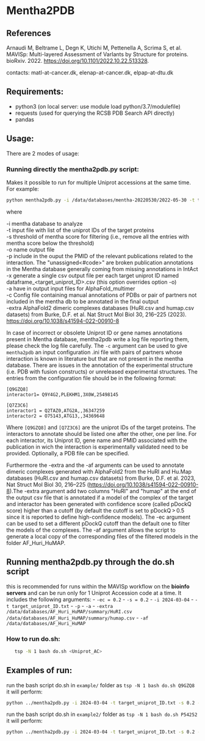 # Mentha2PDB

## References

Arnaudi M, Beltrame L, Degn K, Utichi M, Pettenella A, Scrima S, et al. MAVISp: Multi-layered Assessment of VarIants by Structure for proteins. bioRxiv. 2022. https://doi.org/10.1101/2022.10.22.513328.

contacts: matl-at-cancer.dk, elenap-at-cancer.dk, elpap-at-dtu.dk

## Requirements:

- python3 (on local server: use module load python/3.7/modulefile)
- requests (used for querying the RCSB PDB Search API directly)
- pandas 

## Usage:

There are 2 modes of usage:

### Running directly the mentha2pdb.py script:
Makes it possible to run for multiple Uniprot accessions at the same time. For example:

```bash
python mentha2pdb.py -i /data/databases/mentha-20220530/2022-05-30 -t target_uniprot_ID.txt -s 0.2 -o out.csv -p -extra /data/databases/AF_Huri_HuMAP/summary/HuRI.csv  /data/databases/AF_Huri_HuMAP/summary/humap.csv 
 ```

where

-i mentha database to analyze <br />
-t input file with list of the uniprot IDs of the target proteins <br />
-s threshold of mentha score for filtering (i.e., remove all the entries with mentha score below the threshold) <br />
-o name output file <br />
-p include in the ouput the PMID of the relevant publications related to the interaction. The "unassigned<#code>" are broken publication annotations in the Mentha database generally coming from missing annotations in IntAct <br />
-x generate a single csv output file per each target uniprot ID named dataframe_<target_uniprot_ID>.csv (this option overrides option -o) <br />
-a have in output input files for AlphaFold_multimer <br />
-c Config file containing manual annotations of PDBs or pair of partners not included in the mentha db to be annotated in the final output <br /> 
-extra AlphaFold2 dimeric complexes databases (HuRI.csv and humap.csv datasets) from Burke, D.F. et al.  Nat Struct Mol Biol 30, 216–225 (2023). https://doi.org/10.1038/s41594-022-00910-8  <br />

In case of incorrect or obsolete Uniprot ID or gene names annotations present in Mentha database, mentha2pdb write a log file reporting them, please check the log file carefully.
The `-c` argument can be used to give `mentha2pdb` an input configuration .ini file with pairs of partners whose interaction is known in literature but that are not present in the mentha database. There are issues in the annotation of the experimental structure (i.e. PDB with fusion constructs) or unreleased experimental structures. The entries from the configuration file should be in the following format:

```
[Q9GZQ8]
interactor1= Q9Y4G2,PLEKHM1,3X0W,25498145

[Q7Z3C6]
interactor1 = Q2TAZ0,ATG2A,,36347259
interactor2 = O75143,ATG13,,34369648
```

Where `[Q9GZQ8]` and `[Q7Z3C6]` are the uniprot IDs of the target proteins. The interactors to annotate should be listed one after the other, one per line. For each interactor, its Uniprot ID, gene name and PMID associated with the publication in wich the interaction is experimentally validated need to be provided. Optionally, a PDB file can be specified.

Furthermore the -extra and the -af arguments can be used to annotate dimeric complexes generated with AlphaFold2 from the HuRI and Hu.Map databases (HuRI.csv and humap.csv datasets) from Burke, D.F. et al. 2023,  Nat Struct Mol Biol 30, 216–225 (https://doi.org/10.1038/s41594-022-00910-8).The -extra argument add two columns "HuRI" and "humap" at the end of the output csv file that is annotated if a model of the complex of the target and interactor has been generated with confidence score (called pDockQ score) higher than a cutoff (by default the cutoff is set to pDockQ > 0.5 since it is reported to define high-confidence models). 
The -ec argument can be used to set a different pDockQ cutoff than the default one to filter the models of the complexes. 
The -af argument allows the script to generate a local copy of the corresponding files of the filtered models in the folder AF_Huri_HuMAP. 

## Running mentha2pdb.py through the do.sh script
this is recommended for runs within the MAVISp workflow on the **bioinfo servers** and can be run only for 1 Uniprot Accession code at a time. It includes the following arguments:
	- `-ec = 0.2`
	- `-s = 0.2`
	- `-i 2024-03-04`
	- `-t target_uniprot_ID.txt`
	- `-p`
	- `-a`
	- `-extra /data/databases/AF_Huri_HuMAP/summary/HuRI.csv  /data/databases/AF_Huri_HuMAP/summary/humap.csv`
	- `-af /data/databases/AF_Huri_HuMAP`

### How to run do.sh:
 ```bash
    tsp -N 1 bash do.sh <Uniprot_AC>
 ```

## Examples of run:
run the bash script do.sh in `example/` folder as `tsp -N 1 bash do.sh Q9GZQ8` it will perform:
```bash
python ../mentha2pdb.py -i 2024-03-04 -t target_uniprot_ID.txt -s 0.2 -o $1.csv -p -a  -extra /data/databases/AF_Huri_HuMAP/summary/HuRI.csv  /data/databases/AF_Huri_HuMAP/summary/humap.csv -af /data/databases/AF_Huri_HuMAP -ec 0.2
```
run the bash script do.sh in `example2/` folder as `tsp -N 1 bash do.sh P54252` it will perform:
```bash
python ../mentha2pdb.py -i 2024-03-04 -t target_uniprot_ID.txt -s 0.2 -o $1.csv -p -a  -extra /data/databases/AF_Huri_HuMAP/summary/HuRI.csv  /data/databases/AF_Huri_HuMAP/summary/humap.csv -af /data/databases/AF_Huri_HuMAP -ec 0.2
```
